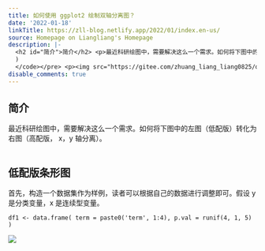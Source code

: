 ```yaml
---
title: 如何使用 ggplot2 绘制双轴分离图？
date: '2022-01-18'
linkTitle: https://zll-blog.netlify.app/2022/01/index.en-us/
source: Homepage on Liangliang's Homepage
description: |-
  <h2 id="简介">简介</h2> <p>最近科研绘图中，需要解决这么一个需求。如何将下图中的左图（低配版）转化为右图（高配版， x，y 轴分离）。</p> <p><img src="https://gitee.com/zhuang_liang_liang0825/other/raw/master/image-20220114205301924.png" alt="" /></p> <h2 id="低配版条形图">低配版条形图</h2> <p>首先，构造一个数据集作为样例，读者可以根据自己的数据进行调整即可。假设 y 是分类变量，x 是连续型变量。</p> <pre><code class="language-R">df1 &lt;- data.frame( term = paste0('term', 1:4), p.val = runif(4, 1, 5)
  )
  </code></pre> <p><img src="https://gitee.com/zhuang_liang_liang0825/other/raw/master/image-20220114205508621.png" ...
disable_comments: true
---
```

<h2 id="简介">简介</h2> <p>最近科研绘图中，需要解决这么一个需求。如何将下图中的左图（低配版）转化为右图（高配版， x，y 轴分离）。</p> <p><img src="https://gitee.com/zhuang_liang_liang0825/other/raw/master/image-20220114205301924.png" alt="" /></p> <h2 id="低配版条形图">低配版条形图</h2> <p>首先，构造一个数据集作为样例，读者可以根据自己的数据进行调整即可。假设 y 是分类变量，x 是连续型变量。</p> <pre><code class="language-R">df1 &lt;- data.frame( term = paste0('term', 1:4), p.val = runif(4, 1, 5)
)
</code></pre> <p><img src="https://gitee.com/zhuang_liang_liang0825/other/raw/master/image-20220114205508621.png" ...